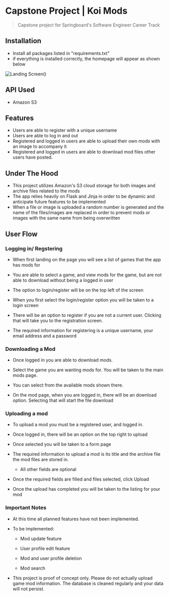 # Capstone Project  |   Koi Mods

> Capstone project for Springboard's Software Engineer Career Track

## Installation

- Install all packages listed in "requirements.txt"
- if everything is installed correctly, the homepage will appear as shown below

![Landing Screen](https://mod-page.s3-us-west-1.amazonaws.com/landing_page.png)()

## API Used

- Amazon S3

## Features

- Users are able to register with a unique username
- Users are able to log in and out
- Registered and logged in users are able to upload their own mods with an image to accompany it
- Registered and logged in users are able to download mod files other users have posted.

## Under The Hood

- This project utilizes Amazon's S3 cloud storage for both images and archive files related to the mods
- The app relies heavily on Flask and Jinja in order to be dynamic and anticipate future features to be implemented
- When a file or image is uploaded a random number is generated and the name of the files/images are replaced in order to prevent mods or images with the same name from being overwritten

## User Flow

### Logging in/ Regstering

- When first landing on the page you will see a list of games that the app has mods for

- You are able to select a game, and view mods for the game, but are not able to download without being a logged in user

- The option to login/register will be on the top left of the screen

- When you first select the login/register option you will be taken to a login screen

- There will be an option to register if you are not a current user. Clicking that will take you to the registration screen.

- The required information for registering is a unique username, your email address and a password

### Downloading a Mod

- Once logged in you are able to download mods.

- Select the game you are wanting mods for. You will be taken to the main mods page.

- You can select from the available mods shown there.

- On the mod page, when you are logged in, there will be an download option. Selecting that will start the file download

### Uploading a mod

- To upload a mod you must be a registered user, and logged in.

- Once logged in, there will be an option on the top right to upload

- Once selected you will be taken to a form page

- The required information to upload a mod is its title and the archive file the mod files are stored in.

  - All other fields are optional

- Once the required fields are filled and files selected, click Upload

- Once the upload has completed you will be taken to the listing for your mod

### Important Notes

- At this time all planned features have not been implemented.

- To be implemented:

  - Mod update feature

  - User profile edit feature

  - Mod and user profile deletion

  - Mod search

- This project is proof of concept only. Please do not actually upload game mod information. The database is cleaned regularly and your data will not persist.
